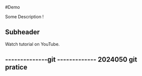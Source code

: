 #Demo

Some Description !

## Subheader

Watch tutorial on YouTube.

--------------git -------------
2024050 git pratice
---------------------------






